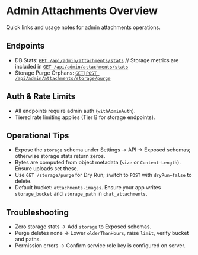 # Admin Attachments Overview

Quick links and usage notes for admin attachments operations.

## Endpoints

- DB Stats: [`GET /api/admin/attachments/stats`](./admin-attachments-stats.md)
  // Storage metrics are included in [`GET /api/admin/attachments/stats`](./admin-attachments-stats.md)
- Storage Purge Orphans: [`GET|POST /api/admin/attachments/storage/purge`](./admin-attachments-storage-purge.md)

## Auth & Rate Limits

- All endpoints require admin auth (`withAdminAuth`).
- Tiered rate limiting applies (Tier B for storage endpoints).

## Operational Tips

- Expose the `storage` schema under Settings → API → Exposed schemas; otherwise storage stats return zeros.
- Bytes are computed from object metadata (`size` or `Content-Length`). Ensure uploads set these.
- Use `GET /storage/purge` for Dry Run; switch to `POST` with `dryRun=false` to delete.
- Default bucket: `attachments-images`. Ensure your app writes `storage_bucket` and `storage_path` in `chat_attachments`.

## Troubleshooting

- Zero storage stats → Add `storage` to Exposed schemas.
- Purge deletes none → Lower `olderThanHours`, raise `limit`, verify bucket and paths.
- Permission errors → Confirm service role key is configured on server.
